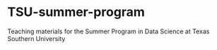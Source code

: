 # TSU-summer-program
Teaching materials for the Summer Program in Data Science at Texas Southern University
